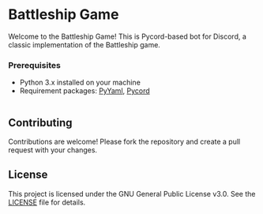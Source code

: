 # Battleship Game

Welcome to the Battleship Game! This is Pycord-based bot for Discord, a classic implementation of the Battleship game.

### Prerequisites

- Python 3.x installed on your machine
- Requirement packages: [PyYaml](https://pyyaml.org/wiki/PyYAMLDocumentation), [Pycord](https://github.com/Pycord-Development/pycord)
   ```

## Contributing

Contributions are welcome! Please fork the repository and create a pull request with your changes.

## License

This project is licensed under the GNU General Public License v3.0. See the [LICENSE](LICENSE) file for details.
